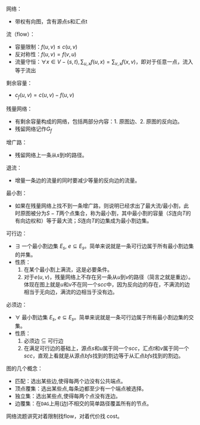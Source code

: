 网络：
- 带权有向图，含有源点s和汇点t

流（flow）：
- 容量限制：$f(u, v) \leq c(u, v)$
- 反对称性：$f(u, v) = f(v,u)$
- 流量守恒：$\forall x \in V - \{s, t\}, \sum_{u, x} f(u, x) = \sum_{v, x} f(x, v)$，即对于任意一点，流入等于流出

剩余容量：
- $c_f(u, v) = c(u, v) - f(u, v)$

残量网络：
- 有剩余容量构成的网络，包括两部分内容：1. 原图边、2. 原图的反向边。
- 残留网络记作$G_f$

增广路：
- 残留网络上一条从$s$到$t$的路径。

退流：
- 增量一条边的流量的同时要减少等量的反向边的流量。

最小割：
- 如果在残量网络上找不到一条增广路，则说明已经求出了最大流/最小割，此时原图被分为$S-T$两个点集合，称为最小割，其中最小割的容量（$S$连向$T$的有向边权和）等于最大流；$S$连向$T$的边集成为最小割边集。

可行边：
- $\exists$ 一个最小割边集 $E_s$, $e \subseteq E_s$。简单来说就是一条可行边属于所有最小割边集的并集。
- 性质：
    1. 在某个最小割上满流，这是必要条件。
    2. 对于$e(u, v)$，残量网络上不存在另一条从$u$到$v$的路径（简言之就是重边）。
体现在图上就是$u$和$v$不在同一个$scc$中，因为反向边的存在，不满流的边相当于无向边，满流的边相当于没有边。

必须边：
- $\forall$ 最小割边集 $E_s$, $e \subseteq E_s$。简单来说就是一条可行边属于所有最小割边集的交集。
- 性质：
    1. 必须边 $\subseteq$ 可行边
    2. 在满足可行边的基础上，源点$s$和$u$属于同一个$scc$，汇点$t$和$v$属于同一个$scc$，直观上看就是从源点$bfs$找到的割边等于从汇点$bfs$找到的割边。

图的几个概念：
- 匹配：选出某些边,使得每两个边没有公共端点。
- 顶点覆集：选出某些点,每条边都至少有一个端点被选择。
- 独立集：选出某些点,使得每两个点没有连边。
- 边覆集：在`DAG`上用(边)不相交的简单路径覆盖所有的节点。

网络流题讲究对着限制找flow，对着代价找 cost。